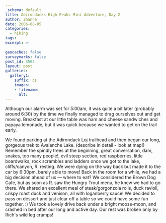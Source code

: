 ```yaml
---
_schema: default
title: Adirondacks High Peaks Mini-Adventure, Day 2
author: Zhanna
date: 2006-08-05
categories:
  - hiking
tags:
excerpt: >- 
  
geocaches: false
surveymarks: false
post_id: 3502
layout: post
galleries:
  gallery1:
    suffix: cs
    images:
    - filename: 
      alt:
---
```


Although our alarm was set for 5:00am, it was quite a bit later (probably around 6:30) by the time we finally managed to drag ourselves out and get moving. Breakfast at our little table was ham and cheese sandwiches and papaya lemonade, but it was quick because we wanted to get on the trail early. 



We found parking at the Adirondack Loj trailhead and then began our long, gorgeous trek to Avalanche Lake. (describe in detail - look at map!) Remember the spindly trees at the beginning, great conversation, dam, snakes, too many people!, evil steep section, red raspberries, little boardwalks, rock scrambles and ladders once we got to the lake, cliffs/canyon, R. resting. We were dying on the way back but made it to the car by 6:30pm, barely able to move! Back in the room for a while, we had a big decision ahead of us — where to eat? We considered the Brown Dog Cafe, but as soon as R. saw the Hungry Trout menu, he knew we had to go there. We shared an excellent meal of steak/gorgonzola rolls, duck ravioli, crispy roast duck and venison, all with loganberry sauce! We decided to pass on dessert and just clear off a table so we could have some fun together. :) We took a lovely drive back under a bright moose-moon, and crashed in bed after our long and active day. Our rest was broken only by Rich's wild leg cramps!

